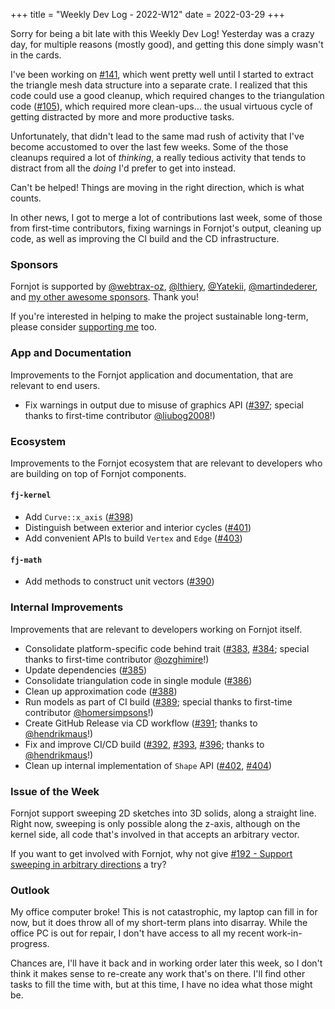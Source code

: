+++
title = "Weekly Dev Log - 2022-W12"
date  = 2022-03-29
+++

Sorry for being a bit late with this Weekly Dev Log! Yesterday was a crazy day, for multiple reasons (mostly good), and getting this done simply wasn't in the cards.

I've been working on [#141], which went pretty well until I started to extract the triangle mesh data structure into a separate crate. I realized that this code could use a good cleanup, which required changes to the triangulation code ([#105]), which required more clean-ups... the usual virtuous cycle of getting distracted by more and more productive tasks.

Unfortunately, that didn't lead to the same mad rush of activity that I've become accustomed to over the last few weeks. Some of the those cleanups required a lot of *thinking*, a really tedious activity that tends to distract from all the *doing* I'd prefer to get into instead.

Can't be helped! Things are moving in the right direction, which is what counts.

In other news, I got to merge a lot of contributions last week, some of those from first-time contributors, fixing warnings in Fornjot's output, cleaning up code, as well as improving the CI build and the CD infrastructure.


### Sponsors

Fornjot is supported by [@webtrax-oz](https://github.com/webtrax-oz), [@lthiery](https://github.com/lthiery), [@Yatekii](https://github.com/Yatekii), [@martindederer](https://github.com/martindederer), and [my other awesome sponsors](https://github.com/sponsors/hannobraun). Thank you!

If you're interested in helping to make the project sustainable long-term, please consider [supporting me](https://github.com/sponsors/hannobraun) too.


### App and Documentation

Improvements to the Fornjot application and documentation, that are relevant to end users.

- Fix warnings in output due to misuse of graphics API ([#397]; special thanks to first-time contributor [@liubog2008]!)


### Ecosystem

Improvements to the Fornjot ecosystem that are relevant to developers who are building on top of Fornjot components.

#### `fj-kernel`

- Add `Curve::x_axis` ([#398])
- Distinguish between exterior and interior cycles ([#401])
- Add convenient APIs to build `Vertex` and `Edge` ([#403])

#### `fj-math`

- Add methods to construct unit vectors ([#390])


### Internal Improvements

Improvements that are relevant to developers working on Fornjot itself.

- Consolidate platform-specific code behind trait ([#383], [#384]; special thanks to first-time contributor [@ozghimire]!)
- Update dependencies ([#385])
- Consolidate triangulation code in single module ([#386])
- Clean up approximation code ([#388])
- Run models as part of CI build ([#389]; special thanks to first-time contributor [@homersimpsons]!)
- Create GitHub Release via CD workflow ([#391]; thanks to [@hendrikmaus]!)
- Fix and improve CI/CD build ([#392], [#393], [#396]; thanks to [@hendrikmaus]!)
- Clean up internal implementation of `Shape` API ([#402], [#404])


### Issue of the Week

Fornjot support sweeping 2D sketches into 3D solids, along a straight line. Right now, sweeping is only possible along the z-axis, although on the kernel side, all code that's involved in that accepts an arbitrary vector.

If you want to get involved with Fornjot, why not give [#192 - Support sweeping in arbitrary directions](https://github.com/hannobraun/Fornjot/issues/192) a try?


### Outlook

My office computer broke! This is not catastrophic, my laptop can fill in for now, but it does throw all of my short-term plans into disarray. While the office PC is out for repair, I don't have access to all my recent work-in-progress.

Chances are, I'll have it back and in working order later this week, so I don't think it makes sense to re-create any work that's on there. I'll find other tasks to fill the time with, but at this time, I have no idea what those might be.


[#383]: https://github.com/hannobraun/Fornjot/pull/383
[#384]: https://github.com/hannobraun/Fornjot/pull/384
[#385]: https://github.com/hannobraun/Fornjot/pull/385
[#386]: https://github.com/hannobraun/Fornjot/pull/386
[#388]: https://github.com/hannobraun/Fornjot/pull/388
[#389]: https://github.com/hannobraun/Fornjot/pull/389
[#390]: https://github.com/hannobraun/Fornjot/pull/390
[#391]: https://github.com/hannobraun/Fornjot/pull/391
[#392]: https://github.com/hannobraun/Fornjot/pull/392
[#393]: https://github.com/hannobraun/Fornjot/pull/393
[#396]: https://github.com/hannobraun/Fornjot/pull/396
[#397]: https://github.com/hannobraun/Fornjot/pull/397
[#398]: https://github.com/hannobraun/Fornjot/pull/398
[#401]: https://github.com/hannobraun/Fornjot/pull/401
[#402]: https://github.com/hannobraun/Fornjot/pull/402
[#403]: https://github.com/hannobraun/Fornjot/pull/403
[#404]: https://github.com/hannobraun/Fornjot/pull/404

[#105]: https://github.com/hannobraun/Fornjot/issues/105
[#141]: https://github.com/hannobraun/Fornjot/issues/141

[@hendrikmaus]: https://github.com/hendrikmaus
[@liubog2008]: https://github.com/liubog2008
[@homersimpsons]: https://github.com/homersimpsons
[@ozghimire]: https://github.com/ozghimire
